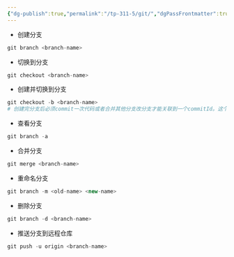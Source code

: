 ```yaml
---
{"dg-publish":true,"permalink":"/tp-311-5/git/","dgPassFrontmatter":true,"created":"2023-07-11T16:32:07.185+08:00","updated":"2024-06-01T10:50:30.271+08:00"}
---
```


- 创建分支
```php
git branch <branch-name>
```
- 切换到分支
```php
git checkout <branch-name>
```
- 创建并切换到分支
```php
git checkout -b <branch-name>
# 创建完分支后必须commit一次代码或者合并其他分支改分支才能关联到一个commitId。这个分支才能创建成功
```
- 查看分支
```php
git branch -a
```
- 合并分支
```php
git merge <branch-name>
```
- 重命名分支
```PHP
git branch -m <old-name> <new-name>
```
- 删除分支
```php
git branch -d <branch-name>
```
- 推送分支到远程仓库
```php
git push -u origin <branch-name>
```
